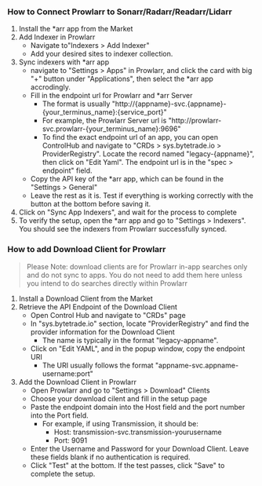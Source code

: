 ### How to Connect Prowlarr to Sonarr/Radarr/Readarr/Lidarr
1. Install the *arr app from the Market
2. Add Indexer in Prowlarr
    - Navigate to"Indexers > Add Indexer"
    - Add your desired sites to indexer collection. 
3. Sync indexers with *arr app
    - navigate to "Settings > Apps" in Prowlarr, and click the card with big "+" button under "Applications", then select the *arr app accrodingly.
    - Fill in the endpoint url for Prowlarr and *arr Server
        - The format is usually "http://{appname}-svc.{appname}-{your_terminus_name}:{service_port}" 
        - For example, the Prowlarr Server url is "http://prowlarr-svc.prowlarr-{your_terminus_name}:9696"
        - To find the exact endpoint url of an app, you can open ControlHub and navigate to "CRDs > sys.bytetrade.io > ProviderRegistry". Locate the record named "legacy-{appname}", then click on "Edit Yaml". The endpoint url is in the "spec > endpoint" field.
    - Copy the API key of the *arr app, which can be found in the "Settings > General"
    - Leave the rest as it is. Test if everything is working correctly with the button at the bottom before saving it.
4. Click on "Sync App Indexers", and wait for the process to complete
5. To verify the setup, open the *arr app and go to "Settings > Indexers". You should see the indexers from Prowlarr successfully synced.

### How to add Download Client for Prowlarr

> Please Note: download clients are for Prowlarr in-app searches only and do not sync to apps. You do not need to add them here unless you intend to do searches directly within Prowlarr

1. Install a Download Client from the Market
2. Retrieve the API Endpoint of the Download Client
    - Open Control Hub and navigate to "CRDs" page
    - In "sys.bytetrade.io" section, locate "ProviderRegistry" and find the provider information for the Download Client
        - The name is typically in the format "legacy-appname".
    - Click on "Edit YAML", and in the popup window, copy the endpoint URI
        - The URI usually follows the format "appname-svc.appname-username:port"
3. Add the Download Client in Prowlarr
    - Open Prowlarr and go to "Settings > Download" Clients
    - Choose your download cilent and fill in the setup page
    - Paste the endpoint domain into the Host field and the port number into the Port field. 
        - For example, if using Transmission, it should be:
            - Host: transmission-svc.transmission-yourusername
            - Port: 9091
    - Enter the Username and Password for your Download Client. Leave these fields blank if no authentication is required.
    - Click "Test" at the bottom. If the test passes, click "Save" to complete the setup.    